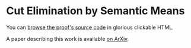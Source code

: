 # Cut Elimination by Semantic Means

You can [browse the proof's source code](https://bobatkey.github.io/semantic-cut-elimination/index.html) in glorious clickable HTML.

A paper describing this work is available [on ArXiv](https://arxiv.org/abs/2404.06233).
